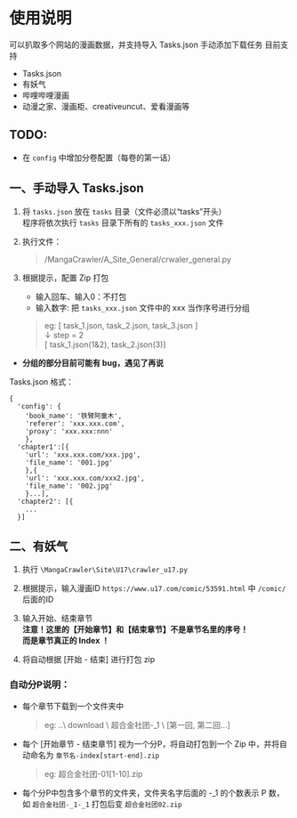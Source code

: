 # 使用说明
可以扒取多个网站的漫画数据，并支持导入 Tasks.json 手动添加下载任务
目前支持
- Tasks.json
- 有妖气
- 哔哩哔哩漫画
- 动漫之家、漫画柜、creativeuncut、爱看漫画等

## TODO:
- 在 `config` 中增加分卷配置（每卷的第一话）

## 一、手动导入 Tasks.json
1. 将 `tasks.json` 放在 `tasks` 目录（文件必须以“tasks”开头）  
    程序将依次执行 `tasks` 目录下所有的 `tasks_xxx.json` 文件  

2. 执行文件：  
    > /MangaCrawler/A_Site_General/crwaler_general.py

3. 根据提示，配置 Zip 打包
    - 输入回车、输入0：不打包
    - 输入数字: 把 `tasks_xxx.json` 文件中的 xxx 当作序号进行分组
    > eg:
    [ task_1.json, task_2.json, task_3.json ]    
    ↓ step = 2    
    [ task_1.json(1&2), task_2.json(3)]

- **分组的部分目前可能有 bug，遇见了再说**


Tasks.json 格式：
```text
{
  'config': {
    'book_name': '铁臂阿童木',
    'referer': 'xxx.xxx.com',
    'proxy': 'xxx.xxx:nnn'
    },
  'chapter1':[{
    'url': 'xxx.xxx.com/xxx.jpg',
    'file_name': '001.jpg'
    },{
    'url': 'xxx.xxx.com/xxx2.jpg',
    'file_name': '002.jpg'
    }...],
  'chapter2': [{
    ...
  }]

```


## 二、有妖气
1. 执行 `\MangaCrawler\Site\U17\crawler_u17.py`

2. 根据提示，输入漫画ID `https://www.u17.com/comic/53591.html` 中 `/comic/` 后面的ID

3. 输入开始、结束章节  
    **注意！这里的【开始章节】和【结束章节】不是章节名里的序号！**  
    **而是章节真正的 Index ！**

4. 将自动根据 [开始 - 结束] 进行打包 zip

### 自动分P说明：

- 每个章节下载到一个文件夹中
    > eg:  ..\ download \ 超合金社团-_1 \ [第一回, 第二回...]

- 每个 [开始章节 - 结束章节] 视为一个分P，将自动打包到一个 Zip 中，并将自动命名为 `章节名-index[start-end].zip`
    > eg: 超合金社团-01[1-10].zip

- 每个分P中包含多个章节的文件夹，文件夹名字后面的 -_1 的个数表示 P 数，如 `超合金社团-_1-_1` 打包后变 `超合金社团02.zip`
